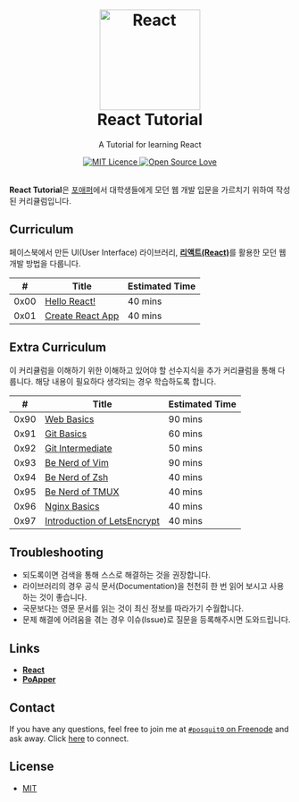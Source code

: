 <h1 align="center">
  <a href="https://github.com/posquit0/react-tutorial" title="React Tutorial">
    <img alt="React" src="https://facebook.github.io/react/img/logo.svg" width="180px" height="180px" />
  </a>
  <br />
  React Tutorial
</h1>

<p align="center">
  A Tutorial for learning React
</p>

<div align="center">
  <a href="https://opensource.org/licenses/mit-license.php">
    <img alt="MIT Licence" src="https://badges.frapsoft.com/os/mit/mit.svg?v=103" />
  </a>
  <a href="https://github.com/ellerbrock/open-source-badge/">
    <img alt="Open Source Love" src="https://badges.frapsoft.com/os/v1/open-source.svg?v=103" />
  </a>
</div>

<br />

**React Tutorial**은 [포애퍼](http://www.poapper.com)에서 대학생들에게 모던 웹 개발 입문을 가르치기 위하여 작성된 커리큘럼입니다.


## <a name="curriculum">Curriculum

페이스북에서 만든 UI(User Interface) 라이브러리, [**리액트(React)**](https://facebook.github.io/react/)를 활용한 모던 웹 개발 방법을 다룹니다.

| #    | Title                                                            | Estimated Time |
| :--: |----------------------------------------------------------------- | :------------- |
| 0x00 | [Hello React!](00-hello-world/README.md)                         | 40 mins        |
| 0x01 | [Create React App](01-create-react-app/README.md)                | 40 mins        |


## <a name="extra-curriculum">Extra Curriculum

이 커리큘럼을 이해하기 위한 이해하고 있어야 할 선수지식을 추가 커리큘럼을 통해 다룹니다. 해당 내용이 필요하다 생각되는 경우 학습하도록 합니다.

| #    | Title                                                            | Estimated Time |
| :--: |----------------------------------------------------------------- | :------------- |
| 0x90 | [Web Basics](90-web-basics/README.md)                            | 90 mins        |
| 0x91 | [Git Basics](91-git-basics/README.md)                            | 60 mins        |
| 0x92 | [Git Intermediate](92-git-intermediate/README.md)                | 50 mins        |
| 0x93 | [Be Nerd of Vim](93-be-nerd-of-vim/README.md)                    | 90 mins        |
| 0x94 | [Be Nerd of Zsh](94-be-nerd-of-zsh/README.md)                    | 40 mins        |
| 0x95 | [Be Nerd of TMUX](95-be-nerd-of-tmux/README.md)                  | 40 mins        |
| 0x96 | [Nginx Basics](96-nginx-basics/README.md)                        | 40 mins        |
| 0x97 | [Introduction of LetsEncrypt](97-intro-of-letsencrypt/README.md) | 40 mins        |


## <a name="troubleshooting">Troubleshooting

- 되도록이면 검색을 통해 스스로 해결하는 것을 권장합니다.
- 라이브러리의 경우 공식 문서(Documentation)을 천천히 한 번 읽어 보시고 사용하는 것이 좋습니다.
- 국문보다는 영문 문서를 읽는 것이 최신 정보를 따라가기 수월합니다.
- 문제 해결에 어려움을 겪는 경우 이슈(Issue)로 질문을 등록해주시면 도와드립니다.


## <a name="links">Links

- [**React**](https://facebook.github.io/react)
- [**PoApper**](http://www.poapper.com)


## <a name="contact">Contact

If you have any questions, feel free to join me at [`#posquit0` on Freenode](irc://irc.freenode.net/posquit0) and ask away. Click [here](https://kiwiirc.com/client/irc.freenode.net/posquit0) to connect.


## <a name="license">License

- [MIT](https://github.com/posquit0/react-tutorial/blob/master/LICENSE)